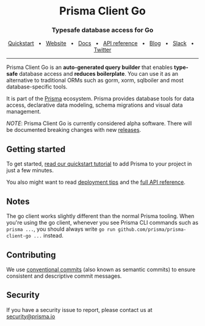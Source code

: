 <br />

<div align="center">
    <h1>Prisma Client Go</h1>
    <p><h3 align="center">Typesafe database access for Go</h3></p>
    <a href="./docs/quickstart.md">Quickstart</a>
    <span>&nbsp;&nbsp;•&nbsp;&nbsp;</span>
    <a href="https://www.prisma.io/">Website</a>
    <span>&nbsp;&nbsp;•&nbsp;&nbsp;</span>
    <a href="./docs">Docs</a>
    <span>&nbsp;&nbsp;•&nbsp;&nbsp;</span>
    <a href="./docs/reference">API reference</a>
    <span>&nbsp;&nbsp;•&nbsp;&nbsp;</span>
    <a href="https://www.prisma.io/blog">Blog</a>
    <span>&nbsp;&nbsp;•&nbsp;&nbsp;</span>
    <a href="https://slack.prisma.io/">Slack</a>
    <span>&nbsp;&nbsp;•&nbsp;&nbsp;</span>
    <a href="https://twitter.com/prisma">Twitter</a>
</div>

<hr>

Prisma Client Go is an **auto-generated query builder** that enables **type-safe** database access and **reduces boilerplate**. You can use it as an alternative to traditional ORMs such as gorm, xorm, sqlboiler and most database-specific tools.

It is part of the [Prisma](https://www.prisma.io/) ecosystem. Prisma provides database tools for data access, declarative data modeling, schema migrations and visual data management.

*NOTE*: Prisma Client Go is currently considered alpha software. There will be documented breaking changes with new [releases](https://github.com/prisma/prisma-client-go/releases).

## Getting started

To get started, [read our quickstart tutorial](./docs/quickstart.md) to add Prisma to your project in just a few minutes.

You also might want to read [deployment tips](./docs/deploy.md) and the [full API reference](./docs/reference).

## Notes

The go client works slightly different than the normal Prisma tooling. When you're using the go client, whenever you see Prisma CLI commands such as `prisma ...`, you should always write `go run github.com/prisma/prisma-client-go ...` instead.

## Contributing

We use [conventional commits](https://www.conventionalcommits.org) (also known as semantic commits) to ensure consistent and descriptive commit messages.

## Security

If you have a security issue to report, please contact us at [security@prisma.io](mailto:security@prisma.io?subject=[GitHub]%20Prisma%202%20Security%20Report%20Go)
